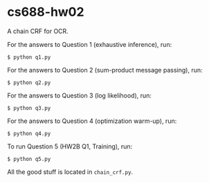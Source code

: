 cs688-hw02
==========

A chain CRF for OCR.

For the answers to Question 1 (exhaustive inference), run:

```
$ python q1.py
```

For the answers to Question 2 (sum-product message passing), run:

```
$ python q2.py
```

For the answers to Question 3 (log likelihood), run: 

```
$ python q3.py
```

For the answers to Question 4 (optimization warm-up), run: 

```
$ python q4.py
```

To run Question 5 (HW2B Q1, Training), run:

```
$ python q5.py
```

All the good stuff is located in `chain_crf.py`.

